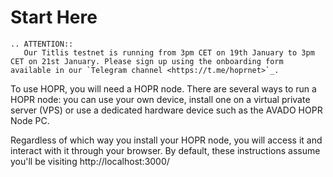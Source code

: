 # Start Here

```eval_rst
.. ATTENTION::
   Our Titlis testnet is running from 3pm CET on 19th January to 3pm CET on 21st January. Please sign up using the onboarding form available in our `Telegram channel <https://t.me/hoprnet>`_.
```
To use HOPR, you will need a HOPR node. There are several ways to run a HOPR node: you can use your own device, install one on a virtual private server (VPS) or use a dedicated hardware device such as the AVADO HOPR Node PC.

Regardless of which way you install your HOPR node, you will access it and interact with it through your browser. By default, these instructions assume you'll be visiting http://localhost:3000/